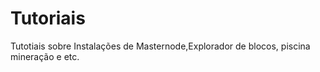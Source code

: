 # Tutoriais
Tutotiais sobre Instalações de Masternode,Explorador de blocos, piscina mineração e etc.
